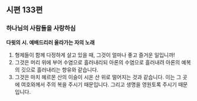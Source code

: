## 시편 133편

### 하나님의 사람들을 사랑하심
**다윗의 시. 예배드리러 올라가는 자의 노래**
1. 형제들이 함께 다정하게 살고 있을 때, 그것이 얼마나 좋고 즐거운 일입니까!
2. 그것은 머리 위에 부어 수염으로 흘러내리되 아론의 수염으로 흘러내려 아론의 예복의 깃으로 흘러내리는 향유와 같습니다.
3. 그것은 마치 헤르몬 산의 이슬이 시온 산 위로 떨어지는 것과 같습니다. 이는 그 곳에 여호와께서 주의 복을 주시기 때문입니다. 그리고 생명을 영원토록 주시기 때문입니다.